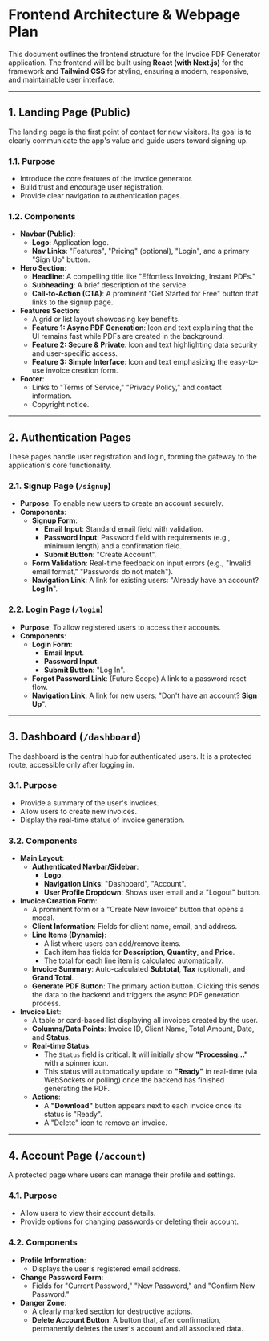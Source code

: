 # Frontend Architecture & Webpage Plan

This document outlines the frontend structure for the Invoice PDF Generator application. The frontend will be built using **React (with Next.js)** for the framework and **Tailwind CSS** for styling, ensuring a modern, responsive, and maintainable user interface.

---

## 1. Landing Page (Public)

The landing page is the first point of contact for new visitors. Its goal is to clearly communicate the app's value and guide users toward signing up.

### 1.1. Purpose
- Introduce the core features of the invoice generator.
- Build trust and encourage user registration.
- Provide clear navigation to authentication pages.

### 1.2. Components
- **Navbar (Public)**:
    - **Logo**: Application logo.
    - **Nav Links**: "Features", "Pricing" (optional), "Login", and a primary "Sign Up" button.
- **Hero Section**:
    - **Headline**: A compelling title like "Effortless Invoicing, Instant PDFs."
    - **Subheading**: A brief description of the service.
    - **Call-to-Action (CTA)**: A prominent "Get Started for Free" button that links to the signup page.
- **Features Section**:
    - A grid or list layout showcasing key benefits.
    - **Feature 1: Async PDF Generation**: Icon and text explaining that the UI remains fast while PDFs are created in the background.
    - **Feature 2: Secure & Private**: Icon and text highlighting data security and user-specific access.
    - **Feature 3: Simple Interface**: Icon and text emphasizing the easy-to-use invoice creation form.
- **Footer**:
    - Links to "Terms of Service," "Privacy Policy," and contact information.
    - Copyright notice.

---

## 2. Authentication Pages

These pages handle user registration and login, forming the gateway to the application's core functionality.

### 2.1. Signup Page (`/signup`)
- **Purpose**: To enable new users to create an account securely.
- **Components**:
    - **Signup Form**:
        - **Email Input**: Standard email field with validation.
        - **Password Input**: Password field with requirements (e.g., minimum length) and a confirmation field.
        - **Submit Button**: "Create Account".
    - **Form Validation**: Real-time feedback on input errors (e.g., "Invalid email format," "Passwords do not match").
    - **Navigation Link**: A link for existing users: "Already have an account? **Log In**".

### 2.2. Login Page (`/login`)
- **Purpose**: To allow registered users to access their accounts.
- **Components**:
    - **Login Form**:
        - **Email Input**.
        - **Password Input**.
        - **Submit Button**: "Log In".
    - **Forgot Password Link**: (Future Scope) A link to a password reset flow.
    - **Navigation Link**: A link for new users: "Don't have an account? **Sign Up**".

---

## 3. Dashboard (`/dashboard`)

The dashboard is the central hub for authenticated users. It is a protected route, accessible only after logging in.

### 3.1. Purpose
- Provide a summary of the user's invoices.
- Allow users to create new invoices.
- Display the real-time status of invoice generation.

### 3.2. Components
- **Main Layout**:
    - **Authenticated Navbar/Sidebar**:
        - **Logo**.
        - **Navigation Links**: "Dashboard", "Account".
        - **User Profile Dropdown**: Shows user email and a "Logout" button.
- **Invoice Creation Form**:
    - A prominent form or a "Create New Invoice" button that opens a modal.
    - **Client Information**: Fields for client name, email, and address.
    - **Line Items (Dynamic)**:
        - A list where users can add/remove items.
        - Each item has fields for **Description**, **Quantity**, and **Price**.
        - The total for each line item is calculated automatically.
    - **Invoice Summary**: Auto-calculated **Subtotal**, **Tax** (optional), and **Grand Total**.
    - **Generate PDF Button**: The primary action button. Clicking this sends the data to the backend and triggers the async PDF generation process.
- **Invoice List**:
    - A table or card-based list displaying all invoices created by the user.
    - **Columns/Data Points**: Invoice ID, Client Name, Total Amount, Date, and **Status**.
    - **Real-time Status**:
        - The `Status` field is critical. It will initially show **"Processing..."** with a spinner icon.
        - This status will automatically update to **"Ready"** in real-time (via WebSockets or polling) once the backend has finished generating the PDF.
    - **Actions**:
        - A **"Download"** button appears next to each invoice once its status is "Ready".
        - A "Delete" icon to remove an invoice.

---

## 4. Account Page (`/account`)

A protected page where users can manage their profile and settings.

### 4.1. Purpose
- Allow users to view their account details.
- Provide options for changing passwords or deleting their account.

### 4.2. Components
- **Profile Information**:
    - Displays the user's registered email address.
- **Change Password Form**:
    - Fields for "Current Password," "New Password," and "Confirm New Password."
- **Danger Zone**:
    - A clearly marked section for destructive actions.
    - **Delete Account Button**: A button that, after confirmation, permanently deletes the user's account and all associated data.
